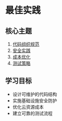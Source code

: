 # 最佳实践

## 核心主题
1. [代码组织规范](代码组织规范.md)
2. [安全实践](安全实践.md)
3. [成本优化](成本优化.md)
4. [测试策略](测试策略.md)

## 学习目标
- 设计可维护的代码结构
- 实施基础设施安全防护
- 优化云资源成本
- 建立可靠的测试流程